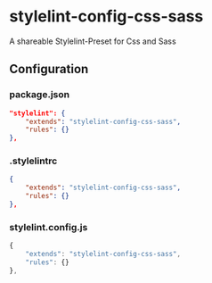 # stylelint-config-css-sass

A shareable Stylelint-Preset for Css and Sass

## Configuration

### package.json

```json
"stylelint": {
    "extends": "stylelint-config-css-sass",
    "rules": {}
},
```

### .stylelintrc

```json
{
    "extends": "stylelint-config-css-sass",
    "rules": {}
},
```

### stylelint.config.js

```js
{
    "extends": "stylelint-config-css-sass",
    "rules": {}
},
```
